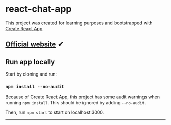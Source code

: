 # react-chat-app

This project was created for learning purposes and bootstrapped with [Create React App](https://github.com/facebook/create-react-app).

## [Official website](https://react-chat-app-14bbc.web.app) ✔

## Run app locally

Start by cloning and run:

### `npm install --no-audit`

Because of Create React App, this project has some audit warnings when running `npm install`. This should be ignored by adding `--no-audit`.

Then, run `npm start` to start on localhost:3000.

---